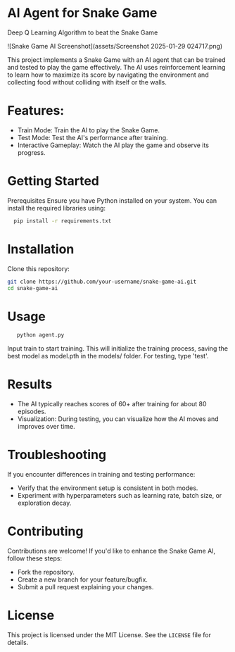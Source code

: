 # AI Agent for Snake Game
Deep Q Learning Algorithm to beat the Snake Game

![Snake Game AI Screenshot](assets/Screenshot 2025-01-29 024717.png)

This project implements a Snake Game with an AI agent that can be trained and tested to play the game effectively. The AI uses reinforcement learning to learn how to maximize its score by navigating the environment and collecting food without colliding with itself or the walls.
# Features:
- Train Mode: Train the AI to play the Snake Game.
- Test Mode: Test the AI's performance after training.
- Interactive Gameplay: Watch the AI play the game and observe its progress.

# Getting Started
Prerequisites
Ensure you have Python installed on your system. You can install the required libraries using:

 ```bash
   pip install -r requirements.txt
   ```
# Installation
Clone this repository:
```bash
git clone https://github.com/your-username/snake-game-ai.git
cd snake-game-ai
```
# Usage

```bash
   python agent.py
   ```

Input train to start training. This will initialize the training process, saving the best model as model.pth in the models/ folder. For testing, type 'test'.


# Results
- The AI typically reaches scores of 60+ after training for about 80 episodes.
- Visualization: During testing, you can visualize how the AI moves and improves over time.


# Troubleshooting
If you encounter differences in training and testing performance:

- Verify that the environment setup is consistent in both modes.
- Experiment with hyperparameters such as learning rate, batch size, or exploration decay.

# Contributing
Contributions are welcome! If you'd like to enhance the Snake Game AI, follow these steps:
- Fork the repository.
- Create a new branch for your feature/bugfix.
- Submit a pull request explaining your changes.


# License

This project is licensed under the MIT License. See the `LICENSE` file for details.
